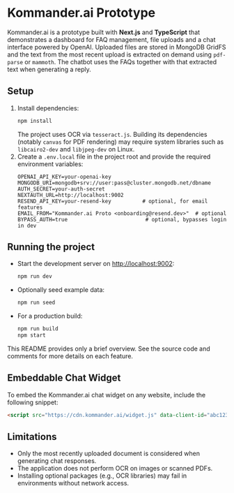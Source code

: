 # Kommander.ai Prototype

Kommander.ai is a prototype built with **Next.js** and **TypeScript** that demonstrates a dashboard for FAQ management, file uploads and a chat interface powered by OpenAI. Uploaded files are stored in MongoDB GridFS and the text from the most recent upload is extracted on demand using `pdf-parse` or `mammoth`. The chatbot uses the FAQs together with that extracted text when generating a reply.

## Setup

1. Install dependencies:
   ```bash
   npm install
   ```
   The project uses OCR via `tesseract.js`. Building its dependencies (notably `canvas` for PDF rendering) may require system libraries such as `libcairo2-dev` and `libjpeg-dev` on Linux.
2. Create a `.env.local` file in the project root and provide the required environment variables:
   ```dotenv
   OPENAI_API_KEY=your-openai-key
   MONGODB_URI=mongodb+srv://user:pass@cluster.mongodb.net/dbname
   AUTH_SECRET=your-auth-secret
   NEXTAUTH_URL=http://localhost:9002
   RESEND_API_KEY=your-resend-key          # optional, for email features
   EMAIL_FROM="Kommander.ai Proto <onboarding@resend.dev>"  # optional
   BYPASS_AUTH=true                         # optional, bypasses login in dev
   ```

## Running the project

- Start the development server on [http://localhost:9002](http://localhost:9002):
  ```bash
  npm run dev
  ```
- Optionally seed example data:
  ```bash
  npm run seed
  ```
- For a production build:
  ```bash
  npm run build
  npm start
  ```

This README provides only a brief overview. See the source code and comments for more details on each feature.

## Embeddable Chat Widget

To embed the Kommander.ai chat widget on any website, include the following snippet:

```html
<script src="https://cdn.kommander.ai/widget.js" data-client-id="abc123" data-api-key="sk_live_xyz"></script>
```

## Limitations

- Only the most recently uploaded document is considered when generating chat responses.
- The application does not perform OCR on images or scanned PDFs.
- Installing optional packages (e.g., OCR libraries) may fail in environments without network access.

